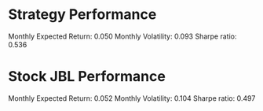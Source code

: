 # Strategy Performance
Monthly Expected Return: 0.050
Monthly Volatility: 0.093
Sharpe ratio: 0.536
# Stock JBL Performance
Monthly Expected Return: 0.052
Monthly Volatility: 0.104
Sharpe ratio: 0.497
